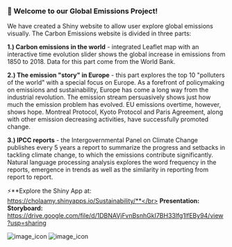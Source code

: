 ### 🌱 Welcome to our Global Emissions Project!

We have created a Shiny website to allow user explore global emissions visually. The Carbon Emissions website is divided in three parts:</br>

**1.) Carbon emissions in the world** - integrated Leaflet map with an interactive time evolution slider shows the global increase in emissions from 1850 to 2018. Data for this part come from the World Bank.</br>

**2.) The emission "story" in Europe** - this part explores the top 10 "polluters of the world" with a special focus on Europe. As a forefront of policymaking on emissions and sustainability, Europe has come a long way from the industrial revolution. The emission stream persuasively shows just how much the emission problem has evolved. EU emissions overtime, however, shows hope. Montreal Protocol, Kyoto Protocol and Paris Agreement, along with other emission decreasing activities, have successfully promoted change.</br>

**3.) IPCC reports** - the Intergovernmental Panel on Climate Change publishes every 5 years a report to summarize the progress and setbacks in tackling climate change, to which the emissions contribute significantly. Natural language processing analysis explores the word frequency in the reports, emergence in trends as well as the similarity in reporting from report to report.</br> 

⚡**Explore the Shiny App at: https://cholaamy.shinyapps.io/Sustainability/**</br>
**Presentation:**</br>
**Storyboard:** https://drive.google.com/file/d/1DBNAVjFvnBsnhGkI7BH33lfg1lfEBy94/view?usp=sharing</br>

![image_icon](https://img.shields.io/badge/R-276DC3?style=for-the-badge&logo=r&logoColor=white)
![image_icon](https://img.shields.io/badge/Leaflet-199900?style=for-the-badge&logo=Leaflet&logoColor=white)
